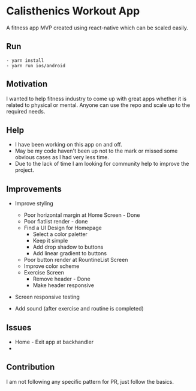 # Calisthenics Workout App
A fitness app MVP created using react-native which can be scaled easily. 

## Run
    - yarn install
    - yarn run ios/android

## Motivation
I wanted to help fitness industry to come up with great apps whether it is related to physical or mental. Anyone can use the repo and scale up to the required needs. 

## Help
- I have been working on this app on and off. 
- May be my code haven't been up not to the mark or missed some obvious cases as I had very less time. 
- Due to the lack of time I am looking for community help to improve the project. 

## Improvements
- Improve styling 
    - Poor horizontal margin at Home Screen - Done
    - Poor flatlist render - done
    - Find a UI Design for Homepage
        - Select a color paletter
        - Keep it simple
        - Add drop shadow to buttons
        - Add linear gradient to buttons
    - Poor button render at RountineList Screen
    - Improve color scheme
    - Exercise Screen
        - Remove header - Done
        - Make header responsive

- Screen responsive testing
- Add sound (after exercise and routine is completed)

## Issues
- Home - Exit app at backhandler
- 

## Contribution
I am not following any specific pattern for PR, just follow the basics. 